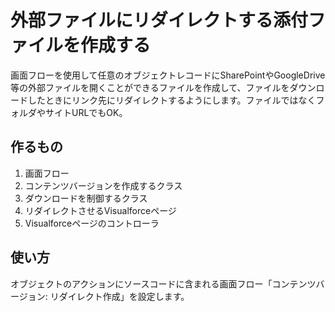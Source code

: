 # 外部ファイルにリダイレクトする添付ファイルを作成する

画面フローを使用して任意のオブジェクトレコードにSharePointやGoogleDrive等の外部ファイルを開くことができるファイルを作成して、ファイルをダウンロードしたときにリンク先にリダイレクトするようにします。ファイルではなくフォルダやサイトURLでもOK。

## 作るもの

1. 画面フロー
1. コンテンツバージョンを作成するクラス
1. ダウンロードを制御するクラス
1. リダイレクトさせるVisualforceページ
1. Visualforceページのコントローラ

## 使い方

オブジェクトのアクションにソースコードに含まれる画面フロー「コンテンツバージョン: リダイレクト作成」を設定します。

